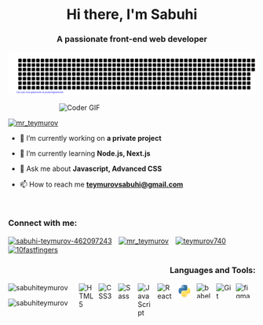 <h1 align="center">Hi there, I'm Sabuhi 
<h3 align="center">A passionate front-end web developer</h3>

 ![gitartwork](gitartwork.svg)

<img align="right" src="https://media.giphy.com/media/SWoSkN6DxTszqIKEqv/giphy.gif" alt="Coder GIF" width="400">
<br>
<p align="left"> <a href="https://twitter.com/mr_teymurov" target="blank"><img src="https://img.shields.io/twitter/follow/mr_teymurov?logo=twitter&style=for-the-badge" alt="mr_teymurov" /></a> </p>

- 🔭 I’m currently working on **a private project**

- 🌱 I’m currently learning **Node.js, Next.js**

- 💬 Ask me about **Javascript, Advanced CSS**

- 📫 How to reach me **teymurovsabuhi@gmail.com**

<br>
<h3 align="left">Connect with me:</h3>
<p align="left">
<a href="https://www.linkedin.com/in/sabuhi-teymurov/" target="blank"><img align="center" style="margin-right:10px" src="https://raw.githubusercontent.com/rahuldkjain/github-profile-readme-generator/master/src/images/icons/Social/linked-in-alt.svg" alt="sabuhi-teymurov-462097243" height="30" width="40" /></a>
<a href="https://twitter.com/mr_teymurov" target="blank"><img align="center" style="margin-right:10px" src="https://raw.githubusercontent.com/rahuldkjain/github-profile-readme-generator/master/src/images/icons/Social/twitter.svg" alt="mr_teymurov" height="30" width="40" /></a>
<a href="https://instagram.com/teymurov740" target="blank"><img align="center" style="margin-right:15px" src="https://raw.githubusercontent.com/rahuldkjain/github-profile-readme-generator/master/src/images/icons/Social/instagram.svg" alt="teymurov740" height="30" width="40" /></a>
<a href="https://10fastfingers.com/user/2843502/" target="blank"><img align="center" style="margin-right:10px" src="https://encrypted-tbn0.gstatic.com/images?q=tbn:ANd9GcRLu0sfFZpMxQ4rwvO3XpIUwr30T4c9prLX11Nfn7DFHg&s" alt="10fastfingers" height="35" width="35" /></a>
</p>

<h3 align="right">Languages and Tools:</h3>
<a href="https://www.figma.com/" target="_blank" rel="noreferrer"> <img align="right" style="padding-right:10px;" src="https://www.vectorlogo.zone/logos/figma/figma-icon.svg" alt="figma"  width="30px" height="30px"/> </a>
<a href="https://git-scm.com/" target="_blank" rel="noreferrer"> <img align="right" alt="Git" width="30px" src="https://cdn.jsdelivr.net/gh/devicons/devicon/icons/git/git-original.svg" style="padding-right:10px;" /> </a>
<a href="https://babeljs.io/" target="_blank" rel="noreferrer" > <img align="right" style="padding-right:10px;" src="https://www.vectorlogo.zone/logos/babeljs/babeljs-icon.svg" alt="babel" width="30px" height="30px" align="right" style="padding-right:10px;"/> </a>
<a href="https://www.python.org" target="_blank" rel="noreferrer"> <img align="right" style="padding-right:10px;" src="https://raw.githubusercontent.com/devicons/devicon/master/icons/python/python-original.svg" alt="python" width="30px" height="30px"/> </a>
<a href="https://reactjs.org/" target="_blank" rel="noreferrer"> <img align="right" alt="React" width="30px" src="https://cdn.jsdelivr.net/gh/devicons/devicon/icons/react/react-original.svg" style="padding-right:10px;" /> </a>
<a href="https://developer.mozilla.org/en-US/docs/Web/JavaScript" target="_blank" rel="noreferrer"> <img align="right" alt="JavaScript" width="30px" src="https://cdn.jsdelivr.net/gh/devicons/devicon/icons/javascript/javascript-original.svg" style="padding-right:10px;" /> </a>
<a href="https://sass-lang.com" target="_blank" rel="noreferrer"> <img align="right" alt="Sass" width="30px" src="https://cdn.jsdelivr.net/gh/devicons/devicon/icons/sass/sass-original.svg" style="padding-right:10px;" /> </a>
<a href="https://www.w3schools.com/css/" target="_blank" rel="noreferrer"> <img align="right" alt="CSS3" width="30px" src="https://cdn.jsdelivr.net/gh/devicons/devicon/icons/css3/css3-original.svg" style="padding-right:10px;" /> </a>
<a href="https://www.w3.org/html/" target="_blank" rel="noreferrer"> <img align="right" alt="HTML5" width="30px" src="https://cdn.jsdelivr.net/gh/devicons/devicon/icons/html5/html5-original.svg" style="padding-right:10px;" /> </a>

<p align="left"> <img src="https://komarev.com/ghpvc/?username=sabuhiteymurov&label=Profile%20views&color=0e75b6&style=flat" alt="sabuhiteymurov" /> </p>

<p><img align="left" src="https://github-readme-stats.vercel.app/api/top-langs?username=sabuhiteymurov&show_icons=true&locale=en&layout=compact" alt="sabuhiteymurov" /></p>
